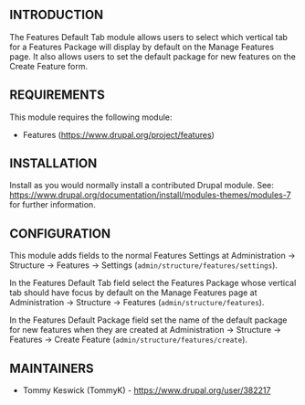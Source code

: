 INTRODUCTION
------------
The Features Default Tab module allows users to select which vertical tab for
a Features Package will display by default on the Manage Features page. It also
allows users to set the default package for new features on the Create Feature
form.

REQUIREMENTS
------------
This module requires the following module:
 * Features (https://www.drupal.org/project/features)

INSTALLATION
------------
Install as you would normally install a contributed Drupal module. See:
https://www.drupal.org/documentation/install/modules-themes/modules-7 for
further information.

CONFIGURATION
-------------
This module adds fields to the normal Features Settings at Administration →
Structure → Features → Settings (`admin/structure/features/settings`).

In the Features Default Tab field select the Features Package whose vertical tab
should have focus by default on the Manage Features page at Administration →
Structure → Features (`admin/structure/features`).

In the Features Default Package field set the name of the default package for
new features when they are created at Administration → Structure → Features →
Create Feature (`admin/structure/features/create`).

MAINTAINERS
-----------
* Tommy Keswick (TommyK) - https://www.drupal.org/user/382217

